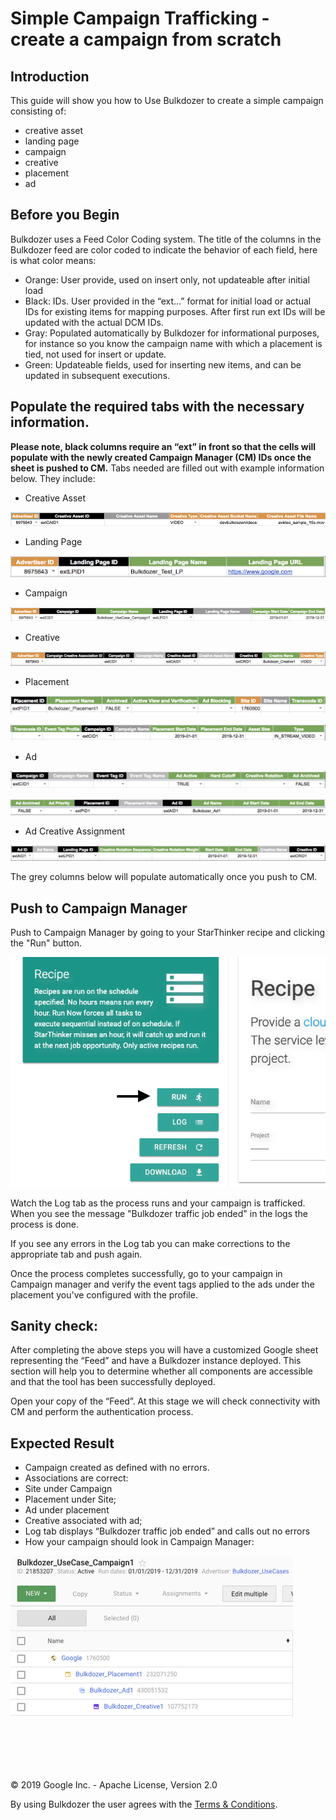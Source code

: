 # Simple Campaign Trafficking - create a campaign from scratch


## Introduction

This guide will show you how to Use Bulkdozer to create a simple
campaign consisting of:

-  creative asset
-  landing page
-  campaign
-  creative
-  placement
-  ad


## Before you Begin

Bulkdozer uses a Feed Color Coding system. The title of the columns in
the Bulkdozer feed are color coded to indicate the behavior of each field,
here is what color means:

- Orange: User provide, used on insert only, not updateable after
initial load
- Black: IDs. User provided in the “ext…” format for initial load or
actual IDs for existing items for mapping purposes. After first run ext
IDs will be updated with the actual DCM IDs.
- Gray: Populated automatically by Bulkdozer for informational purposes,
for instance so you know the campaign name with which a placement is tied,
not used for insert or update.
- Green: Updateable fields, used for inserting new items, and can be
updated in subsequent executions.


## Populate the required tabs with the necessary information.

**Please note, black columns require an “ext” in front so that the cells
will populate with the newly created Campaign Manager (CM) IDs once the
sheet is pushed to CM.**
Tabs needed are filled out with example information below. They include:

- Creative Asset

![bulkdozer_Creative_Asset_Row](Images/bulkdozer_Creative_Asset_Row.png)

- Landing Page

![bulkdozer_Landing_Page_row](Images/bulkdozer_Landing_Page_row.png)

- Campaign

![bulkdozer_campaign_row](Images/bulkdozer_campaign_row.png)

- Creative

![bulkdozer_creative_row](Images/bulkdozer_creative_row.png)

- Placement

![bulkdozer_placement_row_start](Images/bulkdozer_placement_row_start.png)

![bulkdozer_placement_row_end](Images/bulkdozer_placement_row_end.png)

- Ad

![bulkdozer_ad_row_start](Images/bulkdozer_ad_row_start.png)

![bulkdozer_ad_row_end](Images/bulkdozer_ad_row_end.png)

- Ad Creative Assignment

![bulkdozer_ad_creative_assignment_row](Images/bulkdozer_ad_creative_assignment_row.png)


The grey columns below will populate automatically once you push to CM.

## Push to Campaign Manager

Push to Campaign Manager by going to your StarThinker recipe and clicking the
"Run" button.

![buulkdozer_ui_recipe_run](Images/buulkdozer_ui_recipe_run.png)

Watch the Log tab as the process runs and your campaign is trafficked.
When you see the message "Bulkdozer traffic job ended" in the logs the
process is done.

If you see any errors in the Log tab you can make corrections to the
appropriate tab and push again.

Once the process completes successfully, go to your campaign in Campaign
manager and verify the event tags applied to the ads under the placement
you've configured with the profile.

## Sanity check:

After completing the above steps you will have a customized Google sheet
representing the “Feed” and have a Bulkdozer instance deployed. This
section will help you to determine whether all components are accessible
and that the tool has been successfully deployed.

Open your copy of the “Feed”. At this stage we will check connectivity
with CM and perform the authentication process.

## Expected Result

- Campaign created as defined with no errors.
- Associations are correct:
- Site under Campaign
- Placement under Site;
- Ad under placement
- Creative associated with ad;
- Log tab displays “Bulkdozer traffic job ended” and calls out no errors
- How your campaign should look in Campaign Manager:

![bulkdozer_CM_created_campaign](Images/bulkdozer_CM_created_campaign.png)

<br/><br/>
---
&copy; 2019 Google Inc. - Apache License, Version 2.0

By using Bulkdozer the user agrees with the [Terms & Conditions](Terms_and_Conditions.md).
